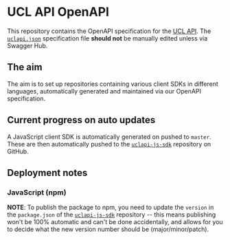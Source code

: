 # UCL API OpenAPI

This repository contains the OpenAPI specification for the [UCL API](https://uclapi.com). The [`uclapi.json`](./uclapi.json) specification file **should not** be manually edited unless via Swagger Hub.

## The aim

The aim is to set up repositories containing various client SDKs in different languages, automatically generated and maintained via our OpenAPI specification.

## Current progress on auto updates

A JavaScript client SDK is automatically generated on pushed to `master`. These are then automatically pushed to the [`uclapi-js-sdk`](https://github.com/uclapi/uclapi-js-sdk) repository on GitHub.

## Deployment notes

### JavaScript (npm)

**NOTE**: To publish the package to npm, you need to update the `version` in the `package.json` of the [`uclapi-js-sdk`](https://github.com/uclapi/uclapi-js-sdk) repository -- this means publishing won't be 100% automatic and can't be done accidentally, and allows for you to decide what the new version number should be (major/minor/patch).
